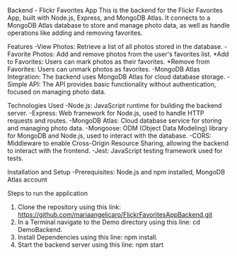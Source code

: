 Backend - Flickr Favorites App
This is the backend for the Flickr Favorites App, built  with Node.js, Express, and MongoDB Atlas. It connects to a MongoDB Atlas database to store and manage photo data, as well as handle operations like adding and removing favorites.

Features
-View Photos: Retrieve a list of all photos stored in the database.
-Favorite Photos: Add and remove photos from the user's favorites list.
    *Add to Favorites: Users can mark photos as their favorites.
    *Remove from Favorites: Users can unmark photos as favorites.
-MongoDB Atlas Integration: The backend uses MongoDB Atlas for cloud database storage.
-Simple API: The API provides basic functionality without authentication, focused on managing photo data.

Technologies Used
-Node.js: JavaScript runtime for building the backend server.
-Express: Web framework for Node.js, used to handle HTTP requests and routes.
-MongoDB Atlas: Cloud database service for storing and managing photo data.
-Mongoose: ODM (Object Data Modeling) library for MongoDB and Node.js, used to interact with the database.
-CORS: Middleware to enable Cross-Origin Resource Sharing, allowing the backend to interact with the frontend.
-Jest: JavaScript testing framework used for tests.

Installation and Setup
-Prerequisites: Node.js and npm installed, MongoDB Atlas account

Steps to run the application
1. Clone the repository using this link: https://github.com/mariaangelicaro/FlickrFavoritesAppBackend.git
2. In a Terminal navigate to the Demo directory using this line: cd DemoBackend.
3. Install Dependencies using this line: npm install.
4. Start the backend server using this line: npm start
